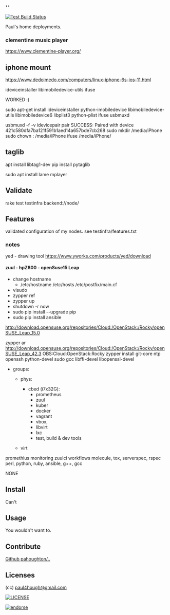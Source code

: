 ## ..

[![Test Build Status](https://travis-ci.org/pahoughton/...png)](https://travis-ci.org/pahoughton/..)

Paul's home deployments.

### clementine music player
https://www.clementine-player.org/

## iphone mount
https://www.dedoimedo.com/computers/linux-iphone-6s-ios-11.html

ideviceinstaller
libimobiledevice-utils
ifuse

WORKED :)

 sudo apt-get install ideviceinstaller python-imobiledevice
 libimobiledevice-utils libimobiledevice6 libplist3 python-plist ifuse
 usbmuxd

 usbmuxd -f -v
 idevicepair pair
 SUCCESS: Paired with device 421c580dfa7ba121f591b1aed14a657bde7cb268
 sudo mkdir /media/iPhone
sudo chown <your user>:<your group> /media/iPhone
ifuse /media/iPhone/

## taglib
apt install libtag1-dev
pip install pytaglib


sudo apt install lame mplayer


## Validate

rake test
testinfra backend://node/


## Features

validated configuration of my nodes.
see testinfra/features.txt


### notes

yed - drawing tool
https://www.yworks.com/products/yed/download

#### zuul - hpZ800 - openSuse15 Leap

* change hostname
  - /etc/hostname /etc/hosts /etc/postfix/main.cf
* visudo
* zypper ref
* zypper up
* shutdown -r now
* sudo pip install --upgrade pip
* sudo pip install ansible

http://download.opensuse.org/repositories/Cloud:/OpenStack:/Rocky/openSUSE_Leap_15.0



zypper ar http://download.opensuse.org/repositories/Cloud:/OpenStack:/Rocky/openSUSE_Leap_42.3 OBS:Cloud:OpenStack:Rocky
zypper install git-core ntp openssh python-devel sudo gcc libffi-devel libopenssl-devel



- groups:
  - phys:
    - cbed (i7x32G):
      - prometheus
      - zuul
      - kuber
      - docker
      - vagrant
      - vbox,
      - libvirt
      - lxc
      - test, build & dev tools

  - virt


promethius monitoring
zuulci workflows
molecule, tox, serverspec, rspec
perl, python, ruby, ansible, g++, gcc



NONE

## Install

Can't

## Usage

You wouldn't want to.

## Contribute

[Github pahoughton/..](https://github.com/pahoughton/..)

## Licenses

(cc) <paul4hough@gmail.com>

[![LICENSE](http://i.creativecommons.org/l/by/3.0/88x31.png)](http://creativecommons.org/licenses/by/3.0/)

[![endorse](https://api.coderwall.com/pahoughton/endorsecount.png)](https://coderwall.com/pahoughton)
